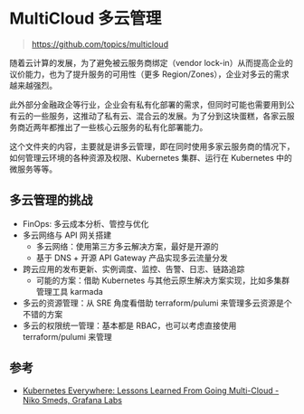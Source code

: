 # MultiCloud 多云管理

>https://github.com/topics/multicloud

随着云计算的发展，为了避免被云服务商绑定（vendor lock-in）从而提高企业的议价能力，也为了提升服务的可用性（更多 Region/Zones），企业对多云的需求越来越强烈。

此外部分金融政企等行业，企业会有私有化部署的需求，但同时可能也需要用到公有云的一些服务，这推动了私有云、混合云的发展。为了分到这块蛋糕，各家云服务商近两年都推出了一些核心云服务的私有化部署能力。

这个文件夹的内容，主要就是讲多云管理，即在同时使用多家云服务商的情况下，如何管理云环境的各种资源及权限、Kubernetes 集群、运行在 Kubernetes 中的微服务等等。


## 多云管理的挑战

- FinOps: 多云成本分析、管控与优化
- 多云网络与 API 网关搭建
  - 多云网络：使用第三方多云解决方案，最好是开源的
  - 基于 DNS + 开源 API Gateway 产品实现多云流量分发
- 跨云应用的发布更新、实例调度、监控、告警、日志、链路追踪
  - 可能的方案：借助 Kubernetes 与其他云原生解决方案实现，比如多集群管理工具 karmada
- 多云的资源管理：从 SRE 角度看借助 terraform/pulumi 来管理多云资源是个不错的方案
- 多云的权限统一管理：基本都是 RBAC，也可以考虑直接使用 terraform/pulumi 来管理


## 参考

- [Kubernetes Everywhere: Lessons Learned From Going Multi-Cloud - Niko Smeds, Grafana Labs](https://www.youtube.com/watch?v=ZY5h8Atc14A)
